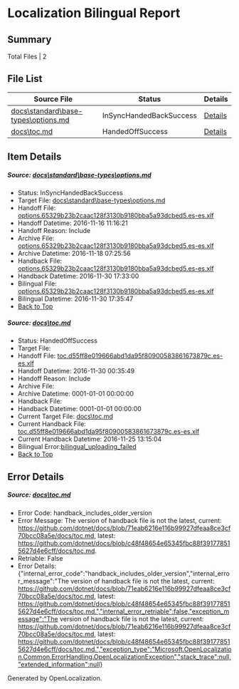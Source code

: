 # <a name='report-top'></a> Localization Bilingual Report

## Summary
 Total Files | 2

## File List
 Source File | Status | Details 
 ----------- | ------ | ------- 
 [docs\standard\base-types\options.md](https://github.com/dotnet/docs/blob/b20713600d7c3ddc31be5885733a1e8910ede8c6/docs/standard/base-types/options.md) | InSyncHandedBackSuccess | [Details](#a2a9fe356a0b2e9cf9415714bc01b77ea86229fc3291)
 [docs\toc.md](https://github.com/dotnet/docs/blob/c48f48654e65345fbc88f391778515627d4e6cff/docs/toc.md) | HandedOffSuccess | [Details](#0f5207ec6474021a15b2f7aa784a1c73e8645eb43382)

## Item Details
##### <a name='a2a9fe356a0b2e9cf9415714bc01b77ea86229fc3291'></a> Source: [docs\standard\base-types\options.md](https://github.com/dotnet/docs/blob/b20713600d7c3ddc31be5885733a1e8910ede8c6/docs/standard/base-types/options.md)
* Status: InSyncHandedBackSuccess
* Target File: [docs\standard\base-types\options.md](https://github.com/dotnet/docs.es-es/blob/fc539e6bb1f62d3885dbaf6daf597a163a161d43/docs/standard/base-types/options.md)
* Handoff File: [options.65329b23b2caac128f3130b9180bba5a93dcbed5.es-es.xlf](https://github.com/dotnet/docs.handoff/blob/aed8dcc4a6186931a91a77d033fb9f242977f27c/ol-handoff/dotnet/docs.es-es/master/ht-p2/options.65329b23b2caac128f3130b9180bba5a93dcbed5.es-es.xlf)
* Handoff Datetime: 2016-11-16 11:16:21
* Handoff Reason: Include
* Archive File: [options.65329b23b2caac128f3130b9180bba5a93dcbed5.es-es.xlf](https://github.com/dotnet/docs.handoff/blob/eae70a503f72c605cd3e29f38b98a394ddac87ff/ol-archive/dotnet/docs.es-es/master/ht-p2/options.65329b23b2caac128f3130b9180bba5a93dcbed5.es-es.xlf)
* Archive Datetime: 2016-11-18 07:25:56
* Handback File: [options.65329b23b2caac128f3130b9180bba5a93dcbed5.es-es.xlf](https://github.com/dotnet/docs.handback/blob/5b06435890a755dd5fc51225ce53dcc57f30cc16/ol-handback/dotnet/docs.es-es/master/ht-p2/options.65329b23b2caac128f3130b9180bba5a93dcbed5.es-es.xlf)
* Handback Datetime: 2016-11-30 17:33:00
* Bilingual File: [options.65329b23b2caac128f3130b9180bba5a93dcbed5.es-es.xlf](https://github.com/dotnet/docs.handback/blob/5b06435890a755dd5fc51225ce53dcc57f30cc16/ol-handback/dotnet/docs.es-es/master/ht-p2/options.65329b23b2caac128f3130b9180bba5a93dcbed5.es-es.xlf)
* Bilingual Datetime: 2016-11-30 17:35:47
* [Back to Top](#report-top)

##### <a name='0f5207ec6474021a15b2f7aa784a1c73e8645eb43382'></a> Source: [docs\toc.md](https://github.com/dotnet/docs/blob/c48f48654e65345fbc88f391778515627d4e6cff/docs/toc.md)
* Status: HandedOffSuccess
* Target File: 
* Handoff File: [toc.d55ff8e019666abd1da95f80900583861673879c.es-es.xlf](https://github.com/dotnet/docs.handoff/blob/818e2c4565605196bb40ef30ee69e06dc6031678/ol-handoff/dotnet/docs.es-es/master/ht-p1/toc.d55ff8e019666abd1da95f80900583861673879c.es-es.xlf)
* Handoff Datetime: 2016-11-30 00:35:49
* Handoff Reason: Include
* Archive File: 
* Archive Datetime: 0001-01-01 00:00:00
* Handback File: 
* Handback Datetime: 0001-01-01 00:00:00
* Current Target File: [docs\toc.md](https://github.com/dotnet/docs.es-es/blob/f7c45a77607bf063e69a3a59178d68548977f4d2/docs/toc.md)
* Current Handback File: [toc.d55ff8e019666abd1da95f80900583861673879c.es-es.xlf](https://github.com/dotnet/docs.handback/blob/c2450da33f65a67f9cec1bfc80dd1266e6151d9b/ol-handback/dotnet/docs.es-es/master/ht-p1/toc.d55ff8e019666abd1da95f80900583861673879c.es-es.xlf)
* Current Handback Datetime: 2016-11-25 13:15:04
* Bilingual Error:[bilingual_uploading_failed](#0f5207ec6474021a15b2f7aa784a1c73e8645eb43382bilingual_uploading_failed)
* [Back to Top](#report-top)


## Error Details
##### <a name='0f5207ec6474021a15b2f7aa784a1c73e8645eb43382handback_includes_older_version'></a> Source: [docs\toc.md](#0f5207ec6474021a15b2f7aa784a1c73e8645eb43382)
* Error Code: handback_includes_older_version
* Error Message: The version of handback file is not the latest, current: https://github.com/dotnet/docs/blob/71eab6216e116b99927dfeaa8ce3cf70bcc08a5e/docs/toc.md, latest: https://github.com/dotnet/docs/blob/c48f48654e65345fbc88f391778515627d4e6cff/docs/toc.md.
* Retriable: False
* Error Details: {"internal_error_code":"handback_includes_older_version","internal_error_message":"The version of handback file is not the latest, current: https://github.com/dotnet/docs/blob/71eab6216e116b99927dfeaa8ce3cf70bcc08a5e/docs/toc.md, latest: https://github.com/dotnet/docs/blob/c48f48654e65345fbc88f391778515627d4e6cff/docs/toc.md.","internal_error_retriable":false,"exception_message":"The version of handback file is not the latest, current: https://github.com/dotnet/docs/blob/71eab6216e116b99927dfeaa8ce3cf70bcc08a5e/docs/toc.md, latest: https://github.com/dotnet/docs/blob/c48f48654e65345fbc88f391778515627d4e6cff/docs/toc.md.","exception_type":"Microsoft.OpenLocalization.Common.ErrorHandling.OpenLocalizationException","stack_trace":null,"extended_information":null}


Generated by OpenLocalization.
